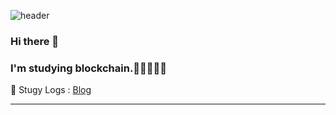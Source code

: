 ![header](https://capsule-render.vercel.app/api?type=slice&color=gradient&height=160&section=header&text=WATTO!%20%20PROJECT&fontAlign=50&fontAlignY=70&fontSize=90&fontColor=#eee)

### Hi there 👋
### I'm studying blockchain.🧠💡🧑🏻‍💻

📝 Stugy Logs : <a href="https://lazy-crew.tistory.com/">Blog</a>
<hr>
